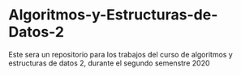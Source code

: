 # Algoritmos-y-Estructuras-de-Datos-2

Este sera un repositorio para los trabajos del curso de algoritmos y estructuras de datos 2, durante el segundo semenstre 2020
